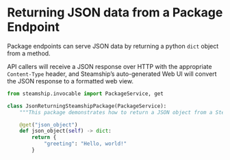 # Returning JSON data from a Package Endpoint

Package endpoints can serve JSON data by returning a python `dict` object from a method.

API callers will receive a JSON response over HTTP with the appropriate  `Content-Type` header, and Steamship’s auto-generated Web UI will convert the JSON response to a formatted web view.

```python
from steamship.invocable import PackageService, get

class JsonReturningSteamshipPackage(PackageService):
    """This package demonstrates how to return a JSON object from a Steamship package."""

    @get("json_object")
    def json_object(self) -> dict:
        return {
            "greeting": "Hello, world!"
        }
```
